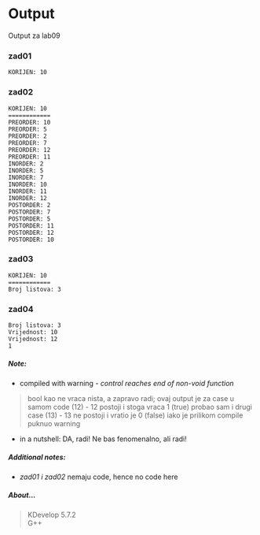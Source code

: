 # Output
Output za lab09
### zad01
```
KORIJEN: 10
```
### zad02
```
KORIJEN: 10
============
PREORDER: 10
PREORDER: 5
PREORDER: 2
PREORDER: 7
PREORDER: 12
PREORDER: 11
INORDER: 2
INORDER: 5
INORDER: 7
INORDER: 10
INORDER: 11
INORDER: 12
POSTORDER: 2
POSTORDER: 7
POSTORDER: 5
POSTORDER: 11
POSTORDER: 12
POSTORDER: 10
```
### zad03
```
KORIJEN: 10
============
Broj listova: 3
```
### zad04
```
Broj listova: 3
Vrijednost: 10
Vrijednost: 12
1
```
##### Note:
- compiled with warning - *control reaches end of non-void function*
> bool kao ne vraca nista, a zapravo radi; ovaj output je za case u samom code (12) - 12 postoji i stoga vraca 1 (true)
> probao sam i drugi case (13) - 13 ne postoji i vratio je 0 (false) iako je prilikom compile puknuo warning
- in a nutshell: DA, radi! Ne bas fenomenalno, ali radi!
##### Additional notes:
- *zad01 i zad02* nemaju code, hence no code here
##### About...
> KDevelop 5.7.2\
> G++
